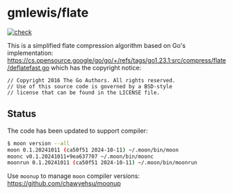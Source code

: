 # gmlewis/flate
[![check](https://github.com/gmlewis/moonbit-flate/actions/workflows/check.yml/badge.svg)](https://github.com/gmlewis/moonbit-flate/actions/workflows/check.yml)

This is a simplified flate compression algorithm based on Go's implementation:
https://cs.opensource.google/go/go/+/refs/tags/go1.23.1:src/compress/flate/deflatefast.go
which has the copyright notice:

```
// Copyright 2016 The Go Authors. All rights reserved.
// Use of this source code is governed by a BSD-style
// license that can be found in the LICENSE file.
```

## Status

The code has been updated to support compiler:

```bash
$ moon version --all
moon 0.1.20241011 (ca50f51 2024-10-11) ~/.moon/bin/moon
moonc v0.1.20241011+9ea637707 ~/.moon/bin/moonc
moonrun 0.1.20241011 (ca50f51 2024-10-11) ~/.moon/bin/moonrun
```

Use `moonup` to manage `moon` compiler versions:
https://github.com/chawyehsu/moonup
